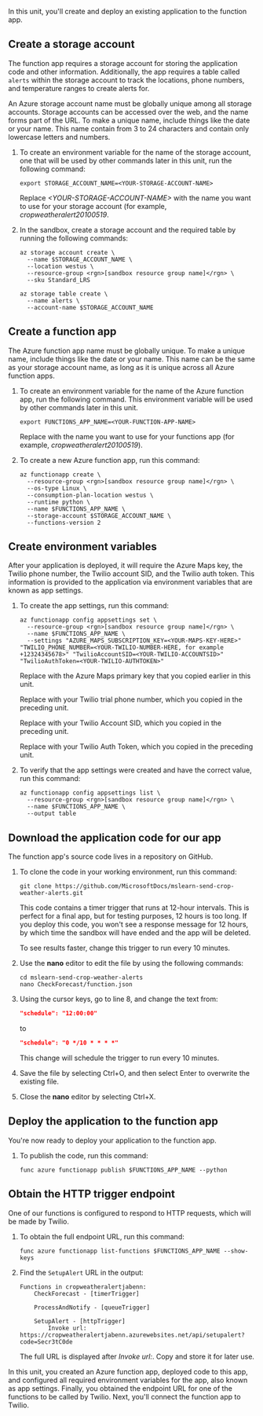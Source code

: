 In this unit, you'll create and deploy an existing application to the function app.

## Create a storage account

The function app requires a storage account for storing the application code and other information. Additionally, the app requires a table called `alerts` within the storage account to track the locations, phone numbers, and temperature ranges to create alerts for.

An Azure storage account name must be globally unique among all storage accounts. Storage accounts can be accessed over the web, and the name forms part of the URL. To make a unique name, include things like the date or your name. This name contain from 3 to 24 characters and contain only lowercase letters and numbers.

1. To create an environment variable for the name of the storage account, one that will be used by other commands later in this unit, run the following command:

    ```azurecli
    export STORAGE_ACCOUNT_NAME=<YOUR-STORAGE-ACCOUNT-NAME>
    ```

    Replace *\<YOUR-STORAGE-ACCOUNT-NAME>* with the name you want to use for your storage account (for example, *cropweatheralert20100519*.

1. In the sandbox, create a storage account and the required table by running the following commands:

    ```azurecli
    az storage account create \
      --name $STORAGE_ACCOUNT_NAME \
      --location westus \
      --resource-group <rgn>[sandbox resource group name]</rgn> \
      --sku Standard_LRS

    az storage table create \
      --name alerts \
      --account-name $STORAGE_ACCOUNT_NAME
    ```

## Create a function app

The Azure function app name must be globally unique. To make a unique name, include things like the date or your name. This name can be the same as your storage account name, as long as it is unique across all Azure function apps.

1. To create an environment variable for the name of the Azure function app, run the following command. This environment variable will be used by other commands later in this unit.

    ```azurecli
    export FUNCTIONS_APP_NAME=<YOUR-FUNCTION-APP-NAME>
    ```

    Replace *<YOUR-FUNCTION-APP-NAME>* with the name you want to use for your functions app (for example, *cropweatheralert20100519*).

1. To create a new Azure function app, run this command:

    ```azurecli
    az functionapp create \
      --resource-group <rgn>[sandbox resource group name]</rgn> \
      --os-type Linux \
      --consumption-plan-location westus \
      --runtime python \
      --name $FUNCTIONS_APP_NAME \
      --storage-account $STORAGE_ACCOUNT_NAME \
      --functions-version 2
    ```

## Create environment variables

After your application is deployed, it will require the Azure Maps key, the Twilio phone number, the Twilio account SID, and the Twilio auth token. This information is provided to the application via environment variables that are known as app settings.

1. To create the app settings, run this command:

    ```azurecli
    az functionapp config appsettings set \
      --resource-group <rgn>[sandbox resource group name]</rgn> \
      --name $FUNCTIONS_APP_NAME \
      --settings "AZURE_MAPS_SUBSCRIPTION_KEY=<YOUR-MAPS-KEY-HERE>" "TWILIO_PHONE_NUMBER=<YOUR-TWILIO-NUMBER-HERE, for example +12324345678>" "TwilioAccountSID=<YOUR-TWILIO-ACCOUNTSID>" "TwilioAuthToken=<YOUR-TWILIO-AUTHTOKEN>"
    ```

    Replace *<YOUR-MAPS-KEY-HERE>* with the Azure Maps primary key that you copied earlier in this unit.

    Replace *<YOUR-TWILIO-NUMBER-HERE>* with your Twilio trial phone number, which you copied in the preceding unit.

    Replace *<YOUR-TWILIO-ACCOUNTSID>* with your Twilio Account SID, which you copied in the preceding unit.

    Replace *<YOUR-TWILIO-AUTHTOKEN>* with your Twilio Auth Token, which you copied in the preceding unit.

1. To verify that the app settings were created and have the correct value, run this command:

    ```azurecli
    az functionapp config appsettings list \
      --resource-group <rgn>[sandbox resource group name]</rgn> \
      --name $FUNCTIONS_APP_NAME \
      --output table
    ```

## Download the application code for our app

The function app's source code lives in a repository on GitHub.

1. To clone the code in your working environment, run this command:  

    ```azurecli
    git clone https://github.com/MicrosoftDocs/mslearn-send-crop-weather-alerts.git
    ```

    This code contains a timer trigger that runs at 12-hour intervals. This is perfect for a final app, but for testing purposes, 12 hours is too long. If you deploy this code, you won't see a response message for 12 hours, by which time the sandbox will have ended and the app will be deleted.

    To see results faster, change this trigger to run every 10 minutes.

1. Use the **nano** editor to edit the file by using the following commands:

    ```azurecli
    cd mslearn-send-crop-weather-alerts
    nano CheckForecast/function.json
    ```

1. Using the cursor keys, go to line 8, and change the text from:

    ```json
    "schedule": "12:00:00"
    ```

    to

    ```json
    "schedule": "0 */10 * * * *"
    ```

    This change will schedule the trigger to run every 10 minutes.

1. Save the file by selecting Ctrl+O, and then select Enter to overwrite the existing file.

1. Close the **nano** editor by selecting Ctrl+X.

## Deploy the application to the function app

You're now ready to deploy your application to the function app.

1. To publish the code, run this command:

    ```azurecli
    func azure functionapp publish $FUNCTIONS_APP_NAME --python
    ```

## Obtain the HTTP trigger endpoint

One of our functions is configured to respond to HTTP requests, which will be made by Twilio.

1. To obtain the full endpoint URL, run this command:

    ```azurecli
    func azure functionapp list-functions $FUNCTIONS_APP_NAME --show-keys
    ```

1. Find the `SetupAlert` URL in the output:

    ```output
    Functions in cropweatheralertjabenn:
        CheckForecast - [timerTrigger]

        ProcessAndNotify - [queueTrigger]

        SetupAlert - [httpTrigger]
            Invoke url: https://cropweatheralertjabenn.azurewebsites.net/api/setupalert?code=Secr3tC0de
    ```

    The full URL is displayed after *Invoke url:*. Copy and store it for later use.

In this unit, you created an Azure function app, deployed code to this app, and configured all required environment variables for the app, also known as app settings. Finally, you obtained the endpoint URL for one of the functions to be called by Twilio. Next, you'll connect the function app to Twilio.
